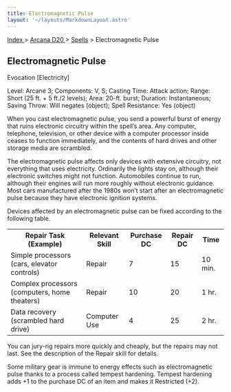```yaml
---
title: Electromagnetic Pulse
layout: '~/layouts/MarkdownLayout.astro'
---
```


[ Index ](/) > [ Arcana D20 ](/arcana.d20.srd) > [Spells](/arcana.d20.srd/spells) > Electromagnetic Pulse

## Electromagnetic Pulse

Evocation [Electricity]

Level: Arcane 3; Components: V, S; Casting Time: Attack action; Range: Short
(25 ft. + 5 ft./2 levels); Area: 20-ft. burst; Duration: Instantaneous; Saving
Throw: Will negates (object); Spell Resistance: Yes (object)

When you cast electromagnetic pulse, you send a powerful burst of energy that
ruins electronic circuitry within the spell’s area. Any computer, telephone,
television, or other device with a computer processor inside ceases to
function immediately, and the contents of hard drives and other storage media
are scrambled.

The electromagnetic pulse affects only devices with extensive circuitry, not
everything that uses electricity. Ordinarily the lights stay on, although
their electronic switches might not function. Automobiles continue to run,
although their engines will run more roughly without electronic guidance. Most
cars manufactured after the 1980s won’t start after an electromagnetic pulse
because they have electronic ignition systems.

Devices affected by an electromagnetic pulse can be fixed according to the
following table.


<table> <tr><th>Repair Task (Example)</th><th>Relevant Skill</th><th>Purchase DC</th><th>Repair DC</th><th>Time</th></tr> <tr><td>Simple processors (cars, elevator controls)</td><td>Repair</td><td>7</td><td>15</td><td>10 min.</td></tr> <tr class="shaded"><td>Complex processors (computers, home theaters)</td><td>Repair</td><td>10</td><td>20</td><td>1 hr.</td></tr> <tr><td>Data recovery (scrambled hard drive)</td><td>Computer Use</td><td>4</td><td>25</td><td>2 hr.</td></tr> </table>



You can jury-rig repairs more quickly and cheaply, but the repairs may not
last. See the description of the Repair skill for details.

Some military gear is immune to energy effects such as electromagnetic pulse
thanks to a process called tempest hardening. Tempest hardening adds +1 to the
purchase DC of an item and makes it Restricted (+2).

